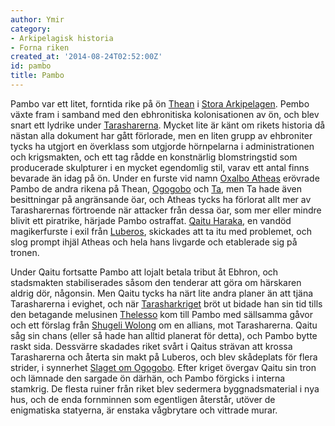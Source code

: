```yaml
---
author: Ymir
category:
- Arkipelagisk historia
- Forna riken
created_at: '2014-08-24T02:52:00Z'
id: pambo
title: Pambo
---
```

Pambo var ett litet, forntida rike på ön [Thean] i [Stora Arkipelagen]. Pembo växte fram i samband med den ebhronitiska kolonisationen av ön, och blev snart ett lydrike under [Tarasharerna]. Mycket lite är känt om rikets historia då nästan alla dokument har gått förlorade, men en liten grupp av ehbroniter tycks ha utgjort en överklass som utgjorde hörnpelarna i administrationen och krigsmakten, och ett tag rådde en konstnärlig blomstringstid som producerade skulpturer i en mycket egendomlig stil, varav ett antal finns bevarade än idag på ön. Under en furste vid namn [Oxalbo Atheas] erövrade Pambo de andra rikena på Thean, [Ogogobo] och [Ta], men Ta hade även besittningar på angränsande öar, och Atheas tycks ha förlorat allt mer av Tarasharernas förtroende när attacker från dessa öar, som mer eller mindre blivit ett piratrike, härjade Pambo ostraffat. [Qaitu Haraka], en vandöd magikerfurste i exil från [Luberos], skickades att ta itu med problemet, och slog prompt ihjäl Atheas och hela hans livgarde och etablerade sig på tronen.

Under Qaitu fortsatte Pambo att lojalt betala tribut åt Ebhron, och stadsmakten stabiliserades såsom den tenderar att göra om härskaren aldrig dör, någonsin. Men Qaitu tycks ha närt lite andra planer än att tjäna Tarasharerna i evighet, och när [Tarasharkriget] bröt ut bidade han sin tid tills den betagande melusinen [Thelesso] kom till Pambo med sällsamma gåvor och ett förslag från [Shugeli Wolong] om en allians, mot Tarasharerna. Qaitu såg sin chans (eller så hade han alltid planerat för detta), och Pambo bytte raskt sida. Dessvärre skadades riket svårt i Qaitus strävan att krossa Tarasharerna och återta sin makt på Luberos, och blev skådeplats för flera strider, i synnerhet [Slaget om Ogogobo]. Efter kriget övergav Qaitu sin tron och lämnade den sargade ön därhän, och Pambo förgicks i interna stamkrig. De flesta ruiner från riket blev sedermera byggnadsmaterial i nya hus, och de enda fornminnen som egentligen återstår, utöver de enigmatiska statyerna, är enstaka vågbrytare och vittrade murar.

  [Thean]: Thean
  [Stora Arkipelagen]: Stora_Arkipelagen
  [Tarasharerna]: Tarasharerna
  [Oxalbo Atheas]: Oxalbo_Atheas
  [Ogogobo]: Ogogobo
  [Ta]: Ta
  [Qaitu Haraka]: Qaitu_Haraka
  [Luberos]: Luberos
  [Tarasharkriget]: Tarasharkriget
  [Thelesso]: Thelesso
  [Shugeli Wolong]: Shugeli_Wolong
  [Slaget om Ogogobo]: Slaget_om_Ogogobo